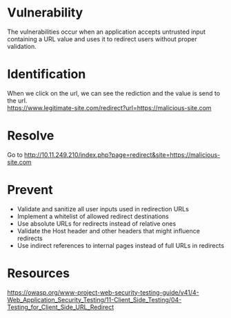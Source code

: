 # Vulnerability

The vulnerabilities occur when an application accepts untrusted input containing a URL value and uses it to redirect users without proper validation.

# Identification

When we click on the url, we can see the rediction and the value is send to the url.<br>
https://www.legitimate-site.com/redirect?url=https://malicious-site.com

# Resolve

Go to http://10.11.249.210/index.php?page=redirect&site=https://malicious-site.com

# Prevent

- Validate and sanitize all user inputs used in redirection URLs
- Implement a whitelist of allowed redirect destinations
- Use absolute URLs for redirects instead of relative ones
- Validate the Host header and other headers that might influence redirects
- Use indirect references to internal pages instead of full URLs in redirects

# Resources

https://owasp.org/www-project-web-security-testing-guide/v41/4-Web_Application_Security_Testing/11-Client_Side_Testing/04-Testing_for_Client_Side_URL_Redirect
